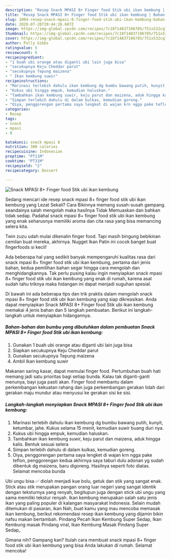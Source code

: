 ```yaml
---
description: "Resep Snack MPASI 8+ Finger food Stik ubi ikan kembung | Bahan Membuat Snack MPASI 8+ Finger food Stik ubi ikan kembung Yang Enak Banget"
title: "Resep Snack MPASI 8+ Finger food Stik ubi ikan kembung | Bahan Membuat Snack MPASI 8+ Finger food Stik ubi ikan kembung Yang Enak Banget"
slug: 1004-resep-snack-mpasi-8-finger-food-stik-ubi-ikan-kembung-bahan-membuat-snack-mpasi-8-finger-food-stik-ubi-ikan-kembung-yang-enak-banget
date: 2020-07-26T20:44:26.607Z
image: https://img-global.cpcdn.com/recipes/7c18f14837106785/751x532cq70/snack-mpasi-8-finger-food-stik-ubi-ikan-kembung-foto-resep-utama.jpg
thumbnail: https://img-global.cpcdn.com/recipes/7c18f14837106785/751x532cq70/snack-mpasi-8-finger-food-stik-ubi-ikan-kembung-foto-resep-utama.jpg
cover: https://img-global.cpcdn.com/recipes/7c18f14837106785/751x532cq70/snack-mpasi-8-finger-food-stik-ubi-ikan-kembung-foto-resep-utama.jpg
author: Polly Gibbs
ratingvalue: 5
reviewcount: 6
recipeingredient:
- "1 buah ubi orange atau diganti ubi lain juga bisa"
- "secukupnya Keju Cheddar parut"
- "secukupnya Tepung maizena"
- " Ikan kembung suwir"
recipeinstructions:
- "Marinasi terlebih dahulu ikan kembung dg bumbu bawang putih, kunyit, ketumbar, jahe. Kukus selama 15 menit, kemudian suwir buang duri nya."
- "Kukus ubi hingga empuk, kemudian haluskan."
- "Tambahkan ikan kembung suwir, keju parut dan maizena, aduk hingga kalis. Bentuk sesuai selera"
- "Simpan terlebih dahulu di dalam kulkas, kemudian goreng."
- "Oiya, penggorengan pertama saya lengket di wajan krn ngga pake teflon, penggorengan kedua akhirnya saya taburi dulu adonan yg sudah dibentuk dg maizena, baru digoreng. Hasilnya seperti foto diatas. Selamat mencoba bunda"
categories:
- Resep
tags:
- snack
- mpasi
- 8

katakunci: snack mpasi 8 
nutrition: 300 calories
recipecuisine: Indonesian
preptime: "PT11M"
cooktime: "PT31M"
recipeyield: "2"
recipecategory: Dessert

---
```



![Snack MPASI 8+ Finger food Stik ubi ikan kembung](https://img-global.cpcdn.com/recipes/7c18f14837106785/751x532cq70/snack-mpasi-8-finger-food-stik-ubi-ikan-kembung-foto-resep-utama.jpg)

Sedang mencari ide resep snack mpasi 8+ finger food stik ubi ikan kembung yang Lezat Sekali? Cara Bikinnya memang susah-susah gampang. seandainya salah mengolah maka hasilnya Tidak Memuaskan dan bahkan tidak sedap. Padahal snack mpasi 8+ finger food stik ubi ikan kembung yang enak seharusnya memiliki aroma dan cita rasa yang bisa memancing selera kita.

Twin zuzu udah mulai dikenalin finger food. Tapi masih bingung bebikinan cemilan buat mereka, akhirnya. Nugget Ikan Patin ini cocok banget buat fingerfoods si kecil!

Ada beberapa hal yang sedikit banyak mempengaruhi kualitas rasa dari snack mpasi 8+ finger food stik ubi ikan kembung, pertama dari jenis bahan, kedua pemilihan bahan segar hingga cara mengolah dan menghidangkannya. Tak perlu pusing kalau ingin menyiapkan snack mpasi 8+ finger food stik ubi ikan kembung yang enak di rumah, karena asal sudah tahu triknya maka hidangan ini dapat menjadi suguhan spesial.


Di bawah ini ada beberapa tips dan trik praktis dalam mengolah snack mpasi 8+ finger food stik ubi ikan kembung yang siap dikreasikan. Anda dapat menyiapkan Snack MPASI 8+ Finger food Stik ubi ikan kembung memakai 4 jenis bahan dan 5 langkah pembuatan. Berikut ini langkah-langkah untuk menyiapkan hidangannya.

<!--inarticleads1-->

##### Bahan-bahan dan bumbu yang dibutuhkan dalam pembuatan Snack MPASI 8+ Finger food Stik ubi ikan kembung:

1. Gunakan 1 buah ubi orange atau diganti ubi lain juga bisa
1. Siapkan secukupnya Keju Cheddar parut
1. Gunakan secukupnya Tepung maizena
1. Ambil  Ikan kembung suwir


Makanan saring kasar, dapat memulai finger food. Pertumbuhan buah hati memang jadi satu prioritas bagi setiap bunda. Kalau tak diganti-ganti menunya, bayi juga pasti akan. Finger food membantu dalam perkembangan kekuatan rahang dan juga perkembangan gerakan lidah dari gerakan maju mundur atau menyusui ke gerakan sisi ke sisi. 

<!--inarticleads2-->

##### Langkah-langkah menyiapkan Snack MPASI 8+ Finger food Stik ubi ikan kembung:

1. Marinasi terlebih dahulu ikan kembung dg bumbu bawang putih, kunyit, ketumbar, jahe. Kukus selama 15 menit, kemudian suwir buang duri nya.
1. Kukus ubi hingga empuk, kemudian haluskan.
1. Tambahkan ikan kembung suwir, keju parut dan maizena, aduk hingga kalis. Bentuk sesuai selera
1. Simpan terlebih dahulu di dalam kulkas, kemudian goreng.
1. Oiya, penggorengan pertama saya lengket di wajan krn ngga pake teflon, penggorengan kedua akhirnya saya taburi dulu adonan yg sudah dibentuk dg maizena, baru digoreng. Hasilnya seperti foto diatas. Selamat mencoba bunda


Ubi ungu bisa ✅ diolah menjadi kue bolu, getuk dan stik yang sangat enak. Stick atau stik merupakan pangan orang luar negeri yang sangat identik dengan teksturnya yang renyah, begitupun juga dengan stick ubi ungu yang sama memiliki tekstur renyah. Ikan kembung merupakan salah satu jenis ikan yang paling populer di kalangan masyarakat Indonesia. Selain mudah ditemukan di pasaran, ikan Nah, buat kamu yang mau mencoba memasak ikan kembung, berikut rekomendasi resep ikan kembung yang dijamin bikin nafsu makan bertambah. Pindang Pecah Ikan Kembung Super Sedap, Ikan Kembung masak Pindang viral, Ikan Kembung Masak Pindang Super Sedap,. 

Gimana nih? Gampang kan? Itulah cara membuat snack mpasi 8+ finger food stik ubi ikan kembung yang bisa Anda lakukan di rumah. Selamat mencoba!
